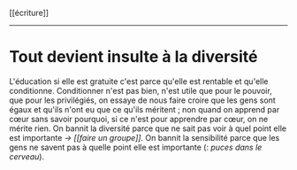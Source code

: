  [[écriture]]

---
# Tout devient insulte à la diversité 
L'éducation si elle est gratuite c'est parce qu'elle est rentable et qu'elle conditionne. Conditionner n'est pas bien, n'est utile que pour le pouvoir, que pour les privilégiés, on essaye de nous faire croire que les gens sont égaux et qu'ils n'ont eu que ce qu'ils méritent ; non quand on apprend par cœur sans savoir pourquoi, si ce n'est pour apprendre par cœur, on ne mérite rien.
On bannit la diversité parce que ne sait pas voir à quel point elle est importante *-> [[faire un groupe]].* On bannit la sensibilité parce que les gens ne savent pas à quelle point elle est importante (: *puces dans le cerveau*).
